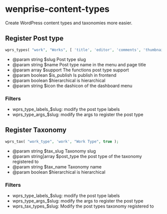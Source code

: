# wenprise-content-types

Create WordPress content types and taxonomies more easier.

## Register Post type

```php
wprs_types( "work", "Works", [ 'title', 'editor', 'comments', 'thumbnail', 'author' ], true, false, 'dashicons-art' );
```
 * @param string  $slug         Post type slug
 * @param string  $name         Post type name in the menu and page title
 * @param array   $support      The functions post type support
 * @param boolean $is_publish   Is publish in frontend
 * @param boolean $hierarchical is hierarchical
 * @param string  $icon         the dashicon of the dashboard menu

 ### Filters
 
 - wprs_type_labels_$slug: modify the post type labels
 - wprs_type_args_$slug: modify the args to register the post type

## Register Taxonomy

```php
wprs_tax( "work_type", 'work', "Work Type", true );
```

 * @param string       $tax_slug     Taxonomy slug
 * @param string|array $post_type    the post type of the taxonomy registered to 
 * @param string       $tax_name     Taxonomy name 
 * @param boolean      $hierarchical is hierarchical

  ### Filters
  
 - wprs_type_labels_$slug: modify the post type labels
 - wprs_type_args_$slug: modify the args to register the post type
 - wprs_tax_types_$slug: Modify the post types taxonomy registered to